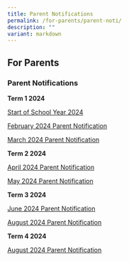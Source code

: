 ```yaml
---
title: Parent Notifications
permalink: /for-parents/parent-noti/
description: ""
variant: markdown
---
```

## For Parents

### Parent Notifications

**Term 1 2024**

[Start of School Year 2024](/files/Start_of_School_Year_2024.pdf)

[February 2024 Parent Notification](/files/1_Feb_2024_PN.pdf)

[March 2024 Parent Notification](/files/1_Mar_2024_PN.pdf)

**Term 2 2024**

[April 2024 Parent Notification](/files/1_April_2024_PN.pdf)

[May 2024 Parent Notification](/files/2_May_2024_PN.pdf)

**Term 3 2024**

[June 2024 Parent Notification](/files/21_June_PN.pdf)

[August 2024 Parent Notification](/files/2024/1_Aug_2024_PN.pdf)

**Term 4 2024**

[August 2024 Parent Notification](/files/2024/1_Aug_2024_PN.pdf)